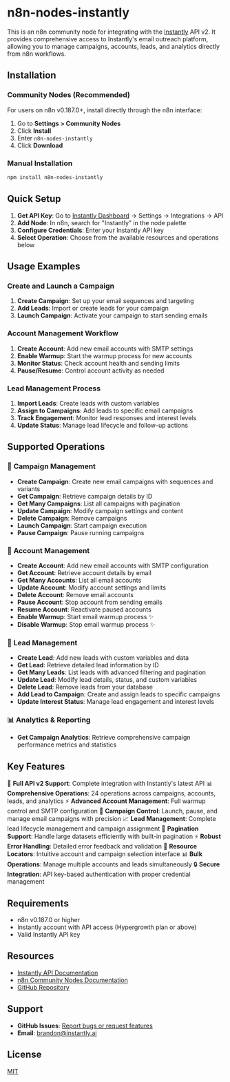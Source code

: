 # n8n-nodes-instantly

This is an n8n community node for integrating with the [Instantly](https://instantly.ai) API v2. It provides comprehensive access to Instantly's email outreach platform, allowing you to manage campaigns, accounts, leads, and analytics directly from n8n workflows.

## Installation

### Community Nodes (Recommended)

For users on n8n v0.187.0+, install directly through the n8n interface:

1. Go to **Settings > Community Nodes**
2. Click **Install**
3. Enter `n8n-nodes-instantly`
4. Click **Download**

### Manual Installation

```bash
npm install n8n-nodes-instantly
```

## Quick Setup

1. **Get API Key**: Go to [Instantly Dashboard](https://app.instantly.ai) → Settings → Integrations → API
2. **Add Node**: In n8n, search for "Instantly" in the node palette
3. **Configure Credentials**: Enter your Instantly API key
4. **Select Operation**: Choose from the available resources and operations below

## Usage Examples

### Create and Launch a Campaign
1. **Create Campaign**: Set up your email sequences and targeting
2. **Add Leads**: Import or create leads for your campaign
3. **Launch Campaign**: Activate your campaign to start sending emails

### Account Management Workflow
1. **Create Account**: Add new email accounts with SMTP settings
2. **Enable Warmup**: Start the warmup process for new accounts
3. **Monitor Status**: Check account health and sending limits
4. **Pause/Resume**: Control account activity as needed

### Lead Management Process
1. **Import Leads**: Create leads with custom variables
2. **Assign to Campaigns**: Add leads to specific email campaigns
3. **Track Engagement**: Monitor lead responses and interest levels
4. **Update Status**: Manage lead lifecycle and follow-up actions

## Supported Operations

### 📧 **Campaign Management**
- **Create Campaign**: Create new email campaigns with sequences and variants
- **Get Campaign**: Retrieve campaign details by ID
- **Get Many Campaigns**: List all campaigns with pagination
- **Update Campaign**: Modify campaign settings and content
- **Delete Campaign**: Remove campaigns
- **Launch Campaign**: Start campaign execution
- **Pause Campaign**: Pause running campaigns

### 👤 **Account Management**
- **Create Account**: Add new email accounts with SMTP configuration
- **Get Account**: Retrieve account details by email
- **Get Many Accounts**: List all email accounts
- **Update Account**: Modify account settings and limits
- **Delete Account**: Remove email accounts
- **Pause Account**: Stop account from sending emails
- **Resume Account**: Reactivate paused accounts
- **Enable Warmup**: Start email warmup process ✨
- **Disable Warmup**: Stop email warmup process ✨

### 🎯 **Lead Management**
- **Create Lead**: Add new leads with custom variables and data
- **Get Lead**: Retrieve detailed lead information by ID
- **Get Many Leads**: List leads with advanced filtering and pagination
- **Update Lead**: Modify lead details, status, and custom variables
- **Delete Lead**: Remove leads from your database
- **Add Lead to Campaign**: Create and assign leads to specific campaigns
- **Update Interest Status**: Manage lead engagement and interest levels

### 📊 **Analytics & Reporting**
- **Get Campaign Analytics**: Retrieve comprehensive campaign performance metrics and statistics

## Key Features

🚀 **Full API v2 Support**: Complete integration with Instantly's latest API
📊 **Comprehensive Operations**: 24 operations across campaigns, accounts, leads, and analytics
⚡ **Advanced Account Management**: Full warmup control and SMTP configuration
🎯 **Campaign Control**: Launch, pause, and manage email campaigns with precision
📈 **Lead Management**: Complete lead lifecycle management and campaign assignment
🔄 **Pagination Support**: Handle large datasets efficiently with built-in pagination
⚡ **Robust Error Handling**: Detailed error feedback and validation
🎯 **Resource Locators**: Intuitive account and campaign selection interface
📊 **Bulk Operations**: Manage multiple accounts and leads simultaneously
🔒 **Secure Integration**: API key-based authentication with proper credential management

## Requirements

- n8n v0.187.0 or higher
- Instantly account with API access (Hypergrowth plan or above)
- Valid Instantly API key

## Resources

- [Instantly API Documentation](https://developer.instantly.ai/api/v2)
- [n8n Community Nodes Documentation](https://docs.n8n.io/integrations/community-nodes/)
- [GitHub Repository](https://github.com/Instantly-ai/n8n-instantly-nodes)

## Support

- **GitHub Issues**: [Report bugs or request features](https://github.com/Instantly-ai/n8n-instantly-nodes/issues)
- **Email**: brandon@instantly.ai

## License

[MIT](LICENSE.md)
